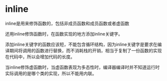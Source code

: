 # inline

inline是用来修饰函数的，包括非成员函数和成员函数或者虚函数

还用inline修饰函数时，在函数实现的地方添加inline关键字。

添加inline关键字的函数应该短，不能包含循环结构，因为inline关键字是要求在编译期间将调用的函数进行替换，而不消耗栈的开销，相当于复制了一份函数的实现在代码中，所以会增加代码的长度。

当inline修饰虚函数时，当虚函数表现为多态性时，编译器编译时并不知道运行时实际调用的是哪个类的实现，所以不能用内联。
